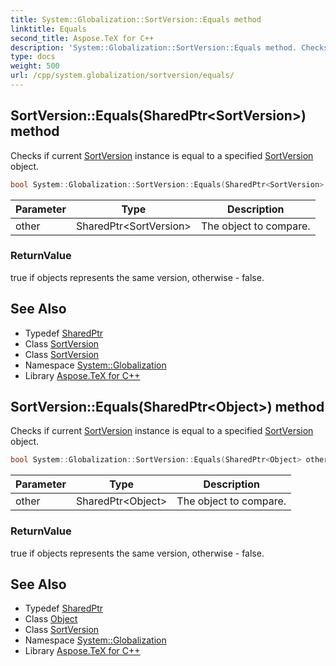 ```yaml
---
title: System::Globalization::SortVersion::Equals method
linktitle: Equals
second_title: Aspose.TeX for C++
description: 'System::Globalization::SortVersion::Equals method. Checks if current SortVersion instance is equal to a specified SortVersion object in C++.'
type: docs
weight: 500
url: /cpp/system.globalization/sortversion/equals/
---
```

## SortVersion::Equals(SharedPtr\<SortVersion\>) method


Checks if current [SortVersion](../) instance is equal to a specified [SortVersion](../) object.

```cpp
bool System::Globalization::SortVersion::Equals(SharedPtr<SortVersion> other) override
```


| Parameter | Type | Description |
| --- | --- | --- |
| other | SharedPtr\<SortVersion\> | The object to compare. |

### ReturnValue

true if objects represents the same version, otherwise - false.

## See Also

* Typedef [SharedPtr](../../../system/sharedptr/)
* Class [SortVersion](../)
* Class [SortVersion](../)
* Namespace [System::Globalization](../../)
* Library [Aspose.TeX for C++](../../../)
## SortVersion::Equals(SharedPtr\<Object\>) method


Checks if current [SortVersion](../) instance is equal to a specified [SortVersion](../) object.

```cpp
bool System::Globalization::SortVersion::Equals(SharedPtr<Object> other) override
```


| Parameter | Type | Description |
| --- | --- | --- |
| other | SharedPtr\<Object\> | The object to compare. |

### ReturnValue

true if objects represents the same version, otherwise - false.

## See Also

* Typedef [SharedPtr](../../../system/sharedptr/)
* Class [Object](../../../system/object/)
* Class [SortVersion](../)
* Namespace [System::Globalization](../../)
* Library [Aspose.TeX for C++](../../../)
